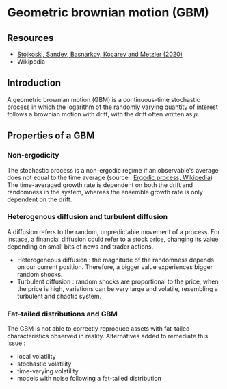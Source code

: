 # Geometric brownian motion (GBM)

## Resources
- [Stojkoski, Sandev, Basnarkov, Kocarev and Metzler (2020)](https://www.mdpi.com/1099-4300/22/12/1432)
- Wikipedia

## Introduction
A geometric brownian motion (GBM) is a continuous-time stochastic process in which the logarithm of the randomly varying quantity of interest follows a brownian motion with drift, with the drift often written as $\mu$. 

## Properties of a GBM
### Non-ergodicity
The stochastic process is a non-ergodic regime if an observable's average does not equal to the time average (source : [Ergodic process, Wikipedia](https://en.wikipedia.org/wiki/Ergodic_process))
The time-averaged growth rate is dependent on both the drift and randomness in the system, whereas the ensemble growth rate is only dependent on the drift. 

### Heterogenous diffusion and turbulent diffusion
A diffusion refers to the random, unpredictable movement of a process. For instace, a financial diffusion could refer to a stock price, changing its value depending on small bits of news and trader actions. 
- Heterogeneous diffusion : the magnitude of the randomness depends on our current position. Therefore, a bigger value experiences bigger random shocks. 
- Turbulent diffusion : random shocks are proportional to the price, when the price is high, variations can be very large and volatile, resembling a turbulent and chaotic system. 

### Fat-tailed distributions and GBM
The GBM is not able to correctly reproduce assets with fat-tailed characteristics observed in reality. 
Alternatives added to remediate this issue : 
- local volatility
- stochastic volatility
- time-varying volatility
- models with noise following a fat-tailed distribution